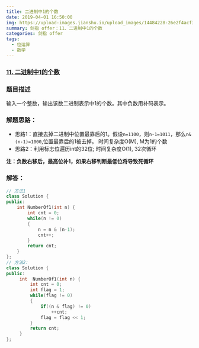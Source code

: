 ```yaml
---
title: 二进制中1的个数
date: 2019-04-01 16:50:00
img: https://upload-images.jianshu.io/upload_images/14484228-26e2f4acf35e6c48.jpg?imageMogr2/auto-orient/strip%7CimageView2/2/w/1240
summary: 剑指 offer：11、二进制中1的个数
categories: 剑指 offer
tags:
  - 位运算
  - 数学
---
```

### [11\. 二进制中1的个数](https://www.nowcoder.com/practice/8ee967e43c2c4ec193b040ea7fbb10b8?tpId=13&tqId=11164&tPage=1&rp=1&ru=/ta/coding-interviews&qru=/ta/coding-interviews/question-ranking)

### 题目描述
输入一个整数，输出该数二进制表示中1的个数。其中负数用补码表示。

### 解题思路：

+ 思路1：直接去掉二进制中位置最靠后的1。假设`n=1100`，则`n-1=1011`，那么`n&(n-1)=1000`,位置最靠后的1被去掉。 时间复杂度O(M), M为1的个数
+ 思路2：利用标志位遍历int的32位; 时间复杂度O(1), 32次循环

**注：负数右移后，最高位补1，如果右移判断最低位将导致死循环** 

### 解答：

```cpp
// 方法1
class Solution {
public:
    int NumberOf1(int n) {
        int cnt = 0;
        while(n != 0)
        {
            n = n & (n-1);
            cnt++;
        }
        return cnt;
    }
};
// 方法2:
class Solution {
public:
     int  NumberOf1(int n) {
         int cnt = 0;
         int flag = 1;
         while(flag != 0)
         {
             if((n & flag) != 0)
                 ++cnt;
             flag = flag << 1;
         }
         return cnt;
     }
};
```